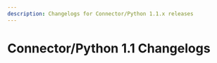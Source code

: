 ```yaml
---
description: Changelogs for Connector/Python 1.1.x releases
---
```


# Connector/Python 1.1 Changelogs

